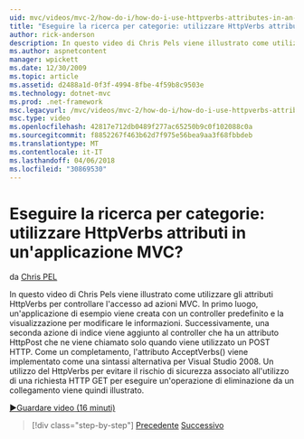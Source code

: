 ```yaml
---
uid: mvc/videos/mvc-2/how-do-i/how-do-i-use-httpverbs-attributes-in-an-mvc-application
title: "Eseguire la ricerca per categorie: utilizzare HttpVerbs attributi in un'applicazione MVC? | Microsoft Docs"
author: rick-anderson
description: In questo video di Chris Pels viene illustrato come utilizzare gli attributi HttpVerbs per controllare l'accesso ad azioni MVC. In primo luogo, un'applicazione di esempio viene creata con un valore predefinito co...
ms.author: aspnetcontent
manager: wpickett
ms.date: 12/30/2009
ms.topic: article
ms.assetid: d2488a1d-0f3f-4994-8fbe-4f59b8c9503e
ms.technology: dotnet-mvc
ms.prod: .net-framework
msc.legacyurl: /mvc/videos/mvc-2/how-do-i/how-do-i-use-httpverbs-attributes-in-an-mvc-application
msc.type: video
ms.openlocfilehash: 42817e712db0489f277ac65250b9c0f102088c0a
ms.sourcegitcommit: f8852267f463b62d7f975e56bea9aa3f68fbbdeb
ms.translationtype: MT
ms.contentlocale: it-IT
ms.lasthandoff: 04/06/2018
ms.locfileid: "30869530"
---
```

<a name="how-do-i-use-httpverbs-attributes-in-an-mvc-application"></a>Eseguire la ricerca per categorie: utilizzare HttpVerbs attributi in un'applicazione MVC?
====================
da [Chris PEL](https://twitter.com/chrispels)

In questo video di Chris Pels viene illustrato come utilizzare gli attributi HttpVerbs per controllare l'accesso ad azioni MVC. In primo luogo, un'applicazione di esempio viene creata con un controller predefinito e la visualizzazione per modificare le informazioni. Successivamente, una seconda azione di indice viene aggiunto al controller che ha un attributo HttpPost che ne viene chiamato solo quando viene utilizzato un POST HTTP. Come un completamento, l'attributo AcceptVerbs() viene implementato come una sintassi alternativa per Visual Studio 2008. Un utilizzo del HttpVerbs per evitare il rischio di sicurezza associato all'utilizzo di una richiesta HTTP GET per eseguire un'operazione di eliminazione da un collegamento viene quindi illustrato.

[&#9654;Guardare video (16 minuti)](https://channel9.msdn.com/Blogs/ASP-NET-Site-Videos/how-do-i-use-httpverbs-attributes-in-an-mvc-application)

> [!div class="step-by-step"]
> [Precedente](how-do-i-work-with-model-binders-in-an-mvc-application.md)
> [Successivo](mvc2-html-encoding.md)
